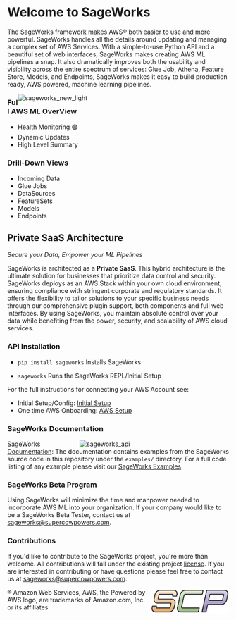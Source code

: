 
# Welcome to SageWorks
The SageWorks framework makes AWS® both easier to use and more powerful. SageWorks handles all the details around updating and managing a complex set of AWS Services. With a simple-to-use Python API and a beautiful set of web interfaces, SageWorks makes creating AWS ML pipelines a snap. It also dramatically improves both the usability and visibility across the entire spectrum of services: Glue Job, Athena, Feature Store, Models, and Endpoints, SageWorks makes it easy to build production ready, AWS powered, machine learning pipelines.

<img align="right" width="480" alt="sageworks_new_light" src="https://github.com/SuperCowPowers/sageworks/assets/4806709/ed2ed1bd-e2d8-49a1-b350-b2e19e2b7832">

### Full AWS ML OverView
- Health Monitoring 🟢
- Dynamic Updates
- High Level Summary

### Drill-Down Views
- Incoming Data
- Glue Jobs
- DataSources
- FeatureSets
- Models
- Endpoints

## Private SaaS Architecture
*Secure your Data, Empower your ML Pipelines*

SageWorks is architected as a **Private SaaS**. This hybrid architecture is the ultimate solution for businesses that prioritize data control and security. SageWorks deploys as an AWS Stack within your own cloud environment, ensuring compliance with stringent corporate and regulatory standards. It offers the flexibility to tailor solutions to your specific business needs through our comprehensive plugin support, both components and full web interfaces. By using SageWorks, you maintain absolute control over your data while benefiting from the power, security, and scalability of AWS cloud services.


### API Installation

- ```pip install sageworks```  Installs SageWorks

- ```sageworks``` Runs the SageWorks REPL/Initial Setup

For the full instructions for connecting your AWS Account see:

- Initial Setup/Config: [Initial Setup](https://supercowpowers.github.io/sageworks/#initial-setupconfig) 
- One time AWS Onboarding: [AWS Setup](https://supercowpowers.github.io/sageworks/aws_setup/core_stack/)



### SageWorks Documentation
<img align="right" width="340" alt="sageworks_api" style="padding-left: 10px;"  src="https://github.com/SuperCowPowers/sageworks/assets/4806709/bf0e8591-75d4-44c1-be05-4bfdee4b7186">

[SageWorks Documentation](https://supercowpowers.github.io/sageworks/): The documentation contains examples from the SageWorks source code in this repository under the `examples/` directory. For a full code listing of any example please visit our [SageWorks Examples](https://github.com/SuperCowPowers/sageworks/blob/main/examples)


### SageWorks Beta Program
Using SageWorks will minimize the time and manpower needed to incorporate AWS ML into your organization. If your company would like to be a SageWorks Beta Tester, contact us at [sageworks@supercowpowers.com](mailto:sageworks@supercowpowers.com).

### Contributions
If you'd like to contribute to the SageWorks project, you're more than welcome. All contributions will fall under the existing project [license](https://github.com/SuperCowPowers/sageworks/blob/main/LICENSE). If you are interested in contributing or have questions please feel free to contact us at [sageworks@supercowpowers.com](mailto:sageworks@supercowpowers.com).

<img align="right" src="docs/images/scp.png" width="180">

® Amazon Web Services, AWS, the Powered by AWS logo, are trademarks of Amazon.com, Inc. or its affiliates
